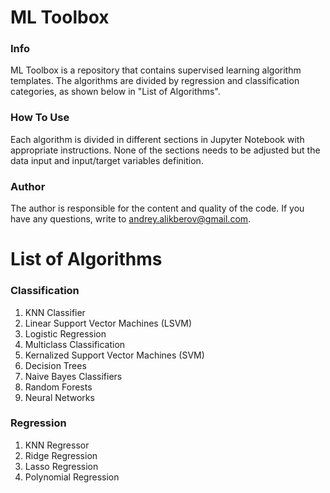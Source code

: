 # ML Toolbox
### Info
ML Toolbox is a repository that contains supervised learning algorithm templates. The algorithms are divided by regression and classification categories, as shown below in "List of Algorithms".

### How To Use
Each algorithm is divided in different sections in Jupyter Notebook with appropriate instructions. None of the sections needs to be adjusted but the data input and input/target variables definition.

### Author
The author is responsible for the content and quality of the code. If you have any questions, write to andrey.alikberov@gmail.com.

# List of Algorithms
### Classification
1. KNN Classifier
2. Linear Support Vector Machines (LSVM)
3. Logistic Regression
4. Multiclass Classification
5. Kernalized Support Vector Machines (SVM)
6. Decision Trees
7. Naive Bayes Classifiers
8. Random Forests
9. Neural Networks

### Regression
1. KNN Regressor
2. Ridge Regression
3. Lasso Regression
4. Polynomial Regression
 
